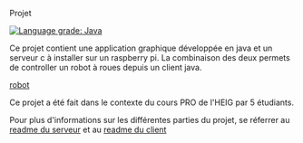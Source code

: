 Projet

[![Language grade: Java](https://img.shields.io/lgtm/grade/java/g/RobotPiProject/RobotPiHEIG.svg?logo=lgtm&logoWidth=18)](https://lgtm.com/projects/g/RobotPiProject/RobotPiHEIG/context:java)


Ce projet contient une application graphique développée en java et un serveur c à installer sur un raspberry pi. La combinaison des deux permets de controller un robot à roues depuis un client java. 

[robot](figures/robot.pi.jpg)

Ce projet a été fait dans le contexte du cours PRO de l'HEIG par 5 étudiants.

Pour plus d'informations sur les différentes parties du projet, se réferrer au [readme du serveur](Server/README.md) et au [readme du client](Client/README.md)